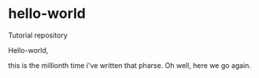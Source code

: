 # hello-world
Tutorial repository

Hello-world, 

this is the millionth time i've written that pharse. Oh well, here we go again. 
